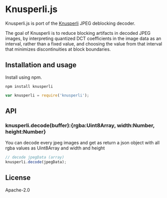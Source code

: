 # Knusperli.js

Knusperli.js is port of the [Knusperli](https://github.com/google/knusperli) JPEG deblocking decoder.

The goal of Knusperli is to reduce blocking artifacts in decoded JPEG images, by interpreting quantized DCT coefficients in the image data as an interval, rather than a fixed value, and choosing the value from that interval that minimizes discontinuities at block boundaries.

## Installation and usage

Install using npm.

    npm install knusperli

```javascript
var knusperli = require('knusperli');
```

## API

### knusperli.decode(buffer):{rgba:Uint8Array, width:Number, height:Number}

You can decode every jpeg images and get as return a json object with all rgba values as Uint8Array and width and height

```javascript
// decode jpegData (array)
knusperli.decode(jpegData);
```

## License

Apache-2.0
